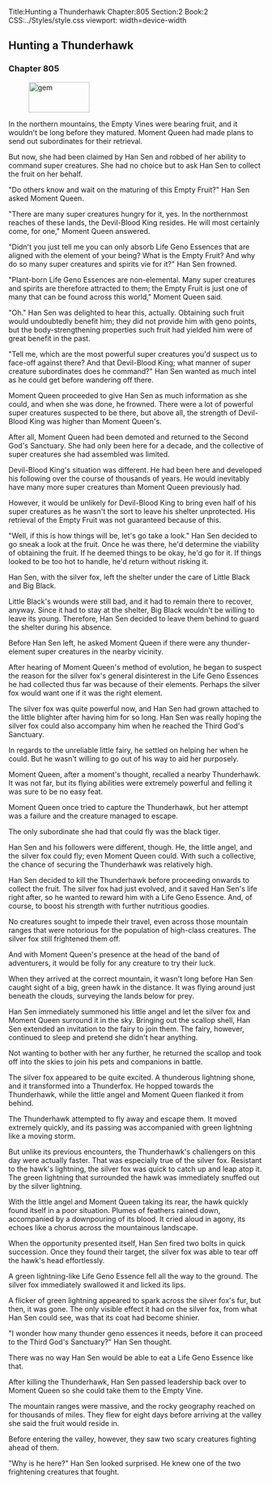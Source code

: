 Title:Hunting a Thunderhawk 
Chapter:805 
Section:2 
Book:2 
CSS:../Styles/style.css 
viewport: width=device-width
  
## Hunting a Thunderhawk
### Chapter 805
  
<figure>
	<img src="../Images/gem.gif" alt="gem" id="gem" width="120" height="60" />
</figure>
  

  
In the northern mountains, the Empty Vines were bearing fruit, and it wouldn't be long before they matured. Moment Queen had made plans to send out subordinates for their retrieval.

But now, she had been claimed by Han Sen and robbed of her ability to command super creatures. She had no choice but to ask Han Sen to collect the fruit on her behalf.

"Do others know and wait on the maturing of this Empty Fruit?" Han Sen asked Moment Queen.

"There are many super creatures hungry for it, yes. In the northernmost reaches of these lands, the Devil-Blood King resides. He will most certainly come, for one," Moment Queen answered.

"Didn't you just tell me you can only absorb Life Geno Essences that are aligned with the element of your being? What is the Empty Fruit? And why do so many super creatures and spirits vie for it?" Han Sen frowned.

"Plant-born Life Geno Essences are non-elemental. Many super creatures and spirits are therefore attracted to them; the Empty Fruit is just one of many that can be found across this world," Moment Queen said.

"Oh." Han Sen was delighted to hear this, actually. Obtaining such fruit would undoubtedly benefit him; they did not provide him with geno points, but the body-strengthening properties such fruit had yielded him were of great benefit in the past.

"Tell me, which are the most powerful super creatures you'd suspect us to face-off against there? And that Devil-Blood King; what manner of super creature subordinates does he command?" Han Sen wanted as much intel as he could get before wandering off there.

Moment Queen proceeded to give Han Sen as much information as she could, and when she was done, he frowned. There were a lot of powerful super creatures suspected to be there, but above all, the strength of Devil-Blood King was higher than Moment Queen's.

After all, Moment Queen had been demoted and returned to the Second God's Sanctuary. She had only been here for a decade, and the collective of super creatures she had assembled was limited.

Devil-Blood King's situation was different. He had been here and developed his following over the course of thousands of years. He would inevitably have many more super creatures than Moment Queen previously had.

However, it would be unlikely for Devil-Blood King to bring even half of his super creatures as he wasn't the sort to leave his shelter unprotected. His retrieval of the Empty Fruit was not guaranteed because of this.

"Well, if this is how things will be, let's go take a look." Han Sen decided to go sneak a look at the fruit. Once he was there, he'd determine the viability of obtaining the fruit. If he deemed things to be okay, he'd go for it. If things looked to be too hot to handle, he'd return without risking it.

Han Sen, with the silver fox, left the shelter under the care of Little Black and Big Black.

Little Black's wounds were still bad, and it had to remain there to recover, anyway. Since it had to stay at the shelter, Big Black wouldn't be willing to leave its young. Therefore, Han Sen decided to leave them behind to guard the shelter during his absence.

Before Han Sen left, he asked Moment Queen if there were any thunder-element super creatures in the nearby vicinity.

After hearing of Moment Queen's method of evolution, he began to suspect the reason for the silver fox's general disinterest in the Life Geno Essences he had collected thus far was because of their elements. Perhaps the silver fox would want one if it was the right element.

The silver fox was quite powerful now, and Han Sen had grown attached to the little blighter after having him for so long. Han Sen was really hoping the silver fox could also accompany him when he reached the Third God's Sanctuary.

In regards to the unreliable little fairy, he settled on helping her when he could. But he wasn't willing to go out of his way to aid her purposely.

Moment Queen, after a moment's thought, recalled a nearby Thunderhawk. It was not far, but its flying abilities were extremely powerful and felling it was sure to be no easy feat.

Moment Queen once tried to capture the Thunderhawk, but her attempt was a failure and the creature managed to escape.

The only subordinate she had that could fly was the black tiger.

Han Sen and his followers were different, though. He, the little angel, and the silver fox could fly; even Moment Queen could. With such a collective, the chance of securing the Thunderhawk was relatively high.

Han Sen decided to kill the Thunderhawk before proceeding onwards to collect the fruit. The silver fox had just evolved, and it saved Han Sen's life right after, so he wanted to reward him with a Life Geno Essence. And, of course, to boost his strength with further nutritious goodies.

No creatures sought to impede their travel, even across those mountain ranges that were notorious for the population of high-class creatures. The silver fox still frightened them off.

And with Moment Queen's presence at the head of the band of adventurers, it would be folly for any creature to try their luck.

When they arrived at the correct mountain, it wasn't long before Han Sen caught sight of a big, green hawk in the distance. It was flying around just beneath the clouds, surveying the lands below for prey.

Han Sen immediately summoned his little angel and let the silver fox and Moment Queen surround it in the sky. Bringing out the scallop shell, Han Sen extended an invitation to the fairy to join them. The fairy, however, continued to sleep and pretend she didn't hear anything.

Not wanting to bother with her any further, he returned the scallop and took off into the skies to join his pets and companions in battle.

The silver fox appeared to be quite excited. A thunderous lightning shone, and it transformed into a Thunderfox. He hopped towards the Thunderhawk, while the little angel and Moment Queen flanked it from behind.

The Thunderhawk attempted to fly away and escape them. It moved extremely quickly, and its passing was accompanied with green lightning like a moving storm.

But unlike its previous encounters, the Thunderhawk's challengers on this day were actually faster. That was especially true of the silver fox. Resistant to the hawk's lightning, the silver fox was quick to catch up and leap atop it. The green lightning that surrounded the hawk was immediately snuffed out by the silver lightning.

With the little angel and Moment Queen taking its rear, the hawk quickly found itself in a poor situation. Plumes of feathers rained down, accompanied by a downpouring of its blood. It cried aloud in agony, its echoes like a chorus across the mountainous landscape.

When the opportunity presented itself, Han Sen fired two bolts in quick succession. Once they found their target, the silver fox was able to tear off the hawk's head effortlessly.

A green lightning-like Life Geno Essence fell all the way to the ground. The silver fox immediately swallowed it and licked its lips.

A flicker of green lightning appeared to spark across the silver fox's fur, but then, it was gone. The only visible effect it had on the silver fox, from what Han Sen could see, was that its coat had become shinier.

"I wonder how many thunder geno essences it needs, before it can proceed to the Third God's Sanctuary?" Han Sen thought.

There was no way Han Sen would be able to eat a Life Geno Essence like that.

After killing the Thunderhawk, Han Sen passed leadership back over to Moment Queen so she could take them to the Empty Vine.

The mountain ranges were massive, and the rocky geography reached on for thousands of miles. They flew for eight days before arriving at the valley she said the fruit would reside in.

Before entering the valley, however, they saw two scary creatures fighting ahead of them.

"Why is he here?" Han Sen looked surprised. He knew one of the two frightening creatures that fought.